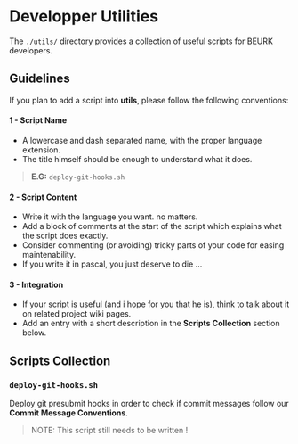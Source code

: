 # Developper Utilities
The `./utils/` directory provides a collection of useful scripts for
BEURK developers.


## Guidelines
If you plan to add a script into **utils**, please follow the following
conventions:

#### 1 - Script Name
  * A lowercase and dash separated name, with the proper language extension.
  * The title himself should be enough to understand what it does.
  > **E.G:** `deploy-git-hooks.sh`

#### 2 - Script Content
  * Write it with the language you want. no matters.
  * Add a block of comments at the start of the script which explains
    what the script does exactly.
  * Consider commenting (or avoiding) tricky parts of your code for
    easing maintenability.
  * If you write it in pascal, you just deserve to die ...

#### 3 - Integration
  * If your script is useful (and i hope for you that he is),
    think to talk about it on related project wiki pages.
  * Add an entry with a short description in the **Scripts Collection**
    section below.


## Scripts Collection

### `deploy-git-hooks.sh`
Deploy git presubmit hooks in order to check if commit messages
follow our **Commit Message Conventions**.
> NOTE: This script still needs to be written !

